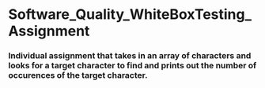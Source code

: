 # Software_Quality_WhiteBoxTesting_Assignment

### Individual assignment that takes in an array of characters and looks for a target character to find and prints out the number of occurences of the target character.
